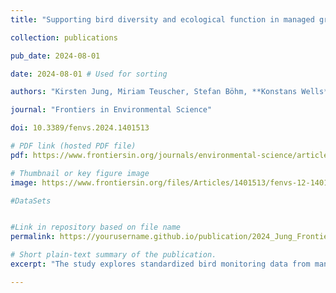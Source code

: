 ```yaml
---
title: "Supporting bird diversity and ecological function in managed grassland and forest systems needs an integrative approach"

collection: publications

pub_date: 2024-08-01

date: 2024-08-01 # Used for sorting 

authors: "Kirsten Jung, Miriam Teuscher, Stefan Böhm, **Konstans Wells**, Manfred Ayasse, Markus Fischer, Wolfgang W. Weisser, Swen C. Renner, Marco Tschapka"

journal: "Frontiers in Environmental Science"

doi: 10.3389/fenvs.2024.1401513

# PDF link (hosted PDF file)
pdf: https://www.frontiersin.org/journals/environmental-science/articles/10.3389/fenvs.2024.1401513/pdf

# Thumbnail or key figure image
image: https://www.frontiersin.org/files/Articles/1401513/fenvs-12-1401513-HTML-r1/image_m/fenvs-12-1401513-g002.jpg

#DataSets


#Link in repository based on file name
permalink: https://yourusername.github.io/publication/2024_Jung_FrontiersEnvSci  

# Short plain-text summary of the publication.
excerpt: "The study explores standardized bird monitoring data from managed grassland and forest systems across Germany, combined with trait and land-use information, to assess how management practices influence species and functional diversity. It finds that management decisions must be tailored to ecosystem and regional context: in forests, tree species and stand age shape diversity and community composition, while in grasslands, higher land-use intensity reduces bird diversity regardless of local practices. The findings suggest that conserving bird diversity and ecosystem function requires integrating local management with landscape-scale planning, general principles for maintaining species richness and functionality, and region-specific land-use practices."

---
```










